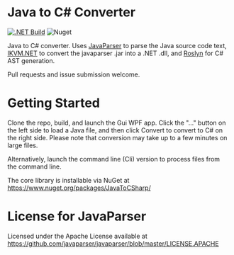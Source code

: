 Java to C# Converter
====================

[![.NET Build](https://github.com/paulirwin/JavaToCSharp/actions/workflows/build.yml/badge.svg)](https://github.com/paulirwin/JavaToCSharp/actions/workflows/build.yml) ![Nuget](https://img.shields.io/nuget/v/JavaToCSharp)


Java to C# converter. 
Uses [JavaParser](https://github.com/javaparser/javaparser) to parse the Java source code text, 
[IKVM.NET](https://github.com/ikvmnet/ikvm/) to convert the javaparser .jar into a .NET .dll, 
and [Roslyn](https://github.com/dotnet/roslyn) for C# AST generation. 

Pull requests and issue submission welcome.

Getting Started
===============

Clone the repo, build, and launch the Gui WPF app. Click the "..." button on
the left side to load a Java file, and then click Convert to convert to
C# on the right side. Please note that conversion may take up to a few
minutes on large files.

Alternatively, launch the command line (Cli) version to process files
from the command line.

The core library is installable via NuGet at https://www.nuget.org/packages/JavaToCSharp/

License for JavaParser
======================

Licensed under the Apache License available at https://github.com/javaparser/javaparser/blob/master/LICENSE.APACHE
